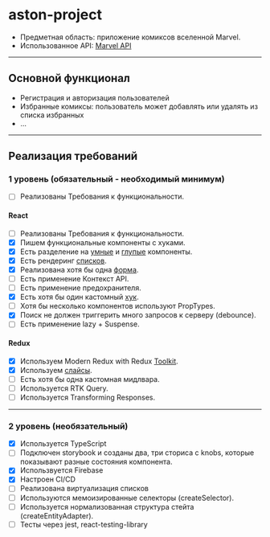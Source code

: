 # aston-project

- Предметная область: приложение комиксов вселенной Marvel.
- Использованное API: [Marvel API](https://developer.marvel.com/docs)

---

## Основной функционал

- Регистрация и авторизация пользователей
- Избранные комиксы: пользователь может добавлять или удалять из списка избранных
- ...

---

## Реализация требований

### 1 уровень (обязательный - необходимый минимум)

- [ ] Реализованы Требования к функциональности.

#### React

- [ ] Реализованы Требования к функциональности.
- [x] Пишем функциональные компоненты c хуками.
- [x] Есть разделение на [умные](src/pages/main/main.tsx) и [глупые](src/components/button/button.tsx) компоненты.
- [x] Есть рендеринг [списков](src/pages/main/main.tsx).
- [x] Реализована хотя бы одна [форма](src/components/form/form.tsx).
- [ ] Есть применение Контекст API.
- [ ] Есть применение предохранителя.
- [x] Есть хотя бы один кастомный [хук](src/hooks/auth.ts).
- [ ] Хотя бы несколько компонентов используют PropTypes.
- [x] Поиск не должен триггерить много запросов к серверу (debounce).
- [ ] Есть применение lazy + Suspense.

#### Redux

- [x] Используем Modern Redux with Redux [Toolkit](src/store/store.ts).
- [x] Используем [слайсы](src/store/reducers/all-comics/slice.ts).
- [ ] Есть хотя бы одна кастомная мидлвара.
- [ ] Используется RTK Query.
- [ ] Используется Transforming Responses.

---

### 2 уровень (необязательный)

- [x] Используется TypeScript
- [ ] Подключен storybook и созданы два, три сториса с knobs, которые показывают разные состояния компонента.
- [x] Использвуется Firebase
- [x] Настроен CI/CD
- [ ] Реализована виртуализация списков
- [ ] Используются мемоизированные селекторы (createSelector).
- [ ] Используется нормализованная структура стейта (createEntityAdapter).
- [ ] Тесты через jest, react-testing-library
